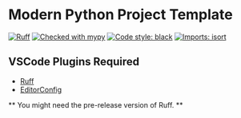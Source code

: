 # Modern Python Project Template

[![Ruff](https://img.shields.io/endpoint?url=https://raw.githubusercontent.com/charliermarsh/ruff/main/assets/badge/v1.json)](https://github.com/charliermarsh/ruff)
[![Checked with mypy](https://www.mypy-lang.org/static/mypy_badge.svg)](https://mypy-lang.org/)
[![Code style: black](https://img.shields.io/badge/code%20style-black-000000.svg)](https://github.com/psf/black)
[![Imports: isort](https://img.shields.io/badge/%20imports-isort-%231674b1?style=flat&labelColor=ef8336)](https://pycqa.github.io/isort/)

## VSCode Plugins Required

* [Ruff](https://marketplace.visualstudio.com/items?itemName=charliermarsh.ruff)
* [EditorConfig](https://marketplace.visualstudio.com/items?itemName=EditorConfig.EditorConfig)

** You might need the pre-release version of Ruff. ** 